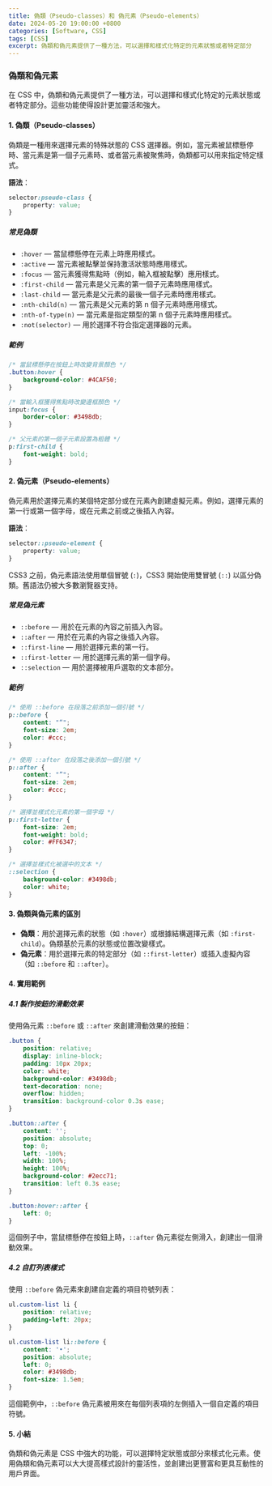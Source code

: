 ```yaml
---
title: 偽類（Pseudo-classes）和 偽元素（Pseudo-elements）
date: 2024-05-20 19:00:00 +0800
categories: [Software, CSS]
tags: [CSS] 
excerpt: 偽類和偽元素提供了一種方法，可以選擇和樣式化特定的元素狀態或者特定部分
---
```


### 偽類和偽元素

在 CSS 中，偽類和偽元素提供了一種方法，可以選擇和樣式化特定的元素狀態或者特定部分。這些功能使得設計更加靈活和強大。

#### 1. 偽類（Pseudo-classes）

偽類是一種用來選擇元素的特殊狀態的 CSS 選擇器。例如，當元素被鼠標懸停時、當元素是第一個子元素時、或者當元素被聚焦時，偽類都可以用來指定特定樣式。

**語法**：
```css
selector:pseudo-class {
    property: value;
}
```

##### 常見偽類

- `:hover` — 當鼠標懸停在元素上時應用樣式。
- `:active` — 當元素被點擊並保持激活狀態時應用樣式。
- `:focus` — 當元素獲得焦點時（例如，輸入框被點擊）應用樣式。
- `:first-child` — 當元素是父元素的第一個子元素時應用樣式。
- `:last-child` — 當元素是父元素的最後一個子元素時應用樣式。
- `:nth-child(n)` — 當元素是父元素的第 n 個子元素時應用樣式。
- `:nth-of-type(n)` — 當元素是指定類型的第 n 個子元素時應用樣式。
- `:not(selector)` — 用於選擇不符合指定選擇器的元素。

##### 範例

```css
/* 當鼠標懸停在按鈕上時改變背景顏色 */
.button:hover {
    background-color: #4CAF50;
}

/* 當輸入框獲得焦點時改變邊框顏色 */
input:focus {
    border-color: #3498db;
}

/* 父元素的第一個子元素設置為粗體 */
p:first-child {
    font-weight: bold;
}
```

#### 2. 偽元素（Pseudo-elements）

偽元素用於選擇元素的某個特定部分或在元素內創建虛擬元素。例如，選擇元素的第一行或第一個字母，或在元素之前或之後插入內容。

**語法**：
```css
selector::pseudo-element {
    property: value;
}
```

CSS3 之前，偽元素語法使用單個冒號 (`:`)，CSS3 開始使用雙冒號 (`::`) 以區分偽類。舊語法仍被大多數瀏覽器支持。

##### 常見偽元素

- `::before` — 用於在元素的內容之前插入內容。
- `::after` — 用於在元素的內容之後插入內容。
- `::first-line` — 用於選擇元素的第一行。
- `::first-letter` — 用於選擇元素的第一個字母。
- `::selection` — 用於選擇被用戶選取的文本部分。

##### 範例

```css
/* 使用 ::before 在段落之前添加一個引號 */
p::before {
    content: "“";
    font-size: 2em;
    color: #ccc;
}

/* 使用 ::after 在段落之後添加一個引號 */
p::after {
    content: "”";
    font-size: 2em;
    color: #ccc;
}

/* 選擇並樣式化元素的第一個字母 */
p::first-letter {
    font-size: 2em;
    font-weight: bold;
    color: #FF6347;
}

/* 選擇並樣式化被選中的文本 */
::selection {
    background-color: #3498db;
    color: white;
}
```

#### 3. 偽類與偽元素的區別

- **偽類**：用於選擇元素的狀態（如 `:hover`）或根據結構選擇元素（如 `:first-child`）。偽類基於元素的狀態或位置改變樣式。
- **偽元素**：用於選擇元素的特定部分（如 `::first-letter`）或插入虛擬內容（如 `::before` 和 `::after`）。

#### 4. 實用範例

##### 4.1 製作按鈕的滑動效果

使用偽元素 `::before` 或 `::after` 來創建滑動效果的按鈕：

```css
.button {
    position: relative;
    display: inline-block;
    padding: 10px 20px;
    color: white;
    background-color: #3498db;
    text-decoration: none;
    overflow: hidden;
    transition: background-color 0.3s ease;
}

.button::after {
    content: '';
    position: absolute;
    top: 0;
    left: -100%;
    width: 100%;
    height: 100%;
    background-color: #2ecc71;
    transition: left 0.3s ease;
}

.button:hover::after {
    left: 0;
}
```

這個例子中，當鼠標懸停在按鈕上時，`::after` 偽元素從左側滑入，創建出一個滑動效果。

##### 4.2 自訂列表樣式

使用 `::before` 偽元素來創建自定義的項目符號列表：

```css
ul.custom-list li {
    position: relative;
    padding-left: 20px;
}

ul.custom-list li::before {
    content: '•';
    position: absolute;
    left: 0;
    color: #3498db;
    font-size: 1.5em;
}
```

這個範例中，`::before` 偽元素被用來在每個列表項的左側插入一個自定義的項目符號。

#### 5. 小結

偽類和偽元素是 CSS 中強大的功能，可以選擇特定狀態或部分來樣式化元素。使用偽類和偽元素可以大大提高樣式設計的靈活性，並創建出更豐富和更具互動性的用戶界面。
